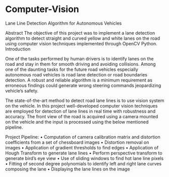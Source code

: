 # Computer-Vision
Lane Line Detection Algorithm for Autonomous Vehicles

Abstract
The objective of this project was to implement a lane detection algorithm to detect straight and curved yellow and white lanes on the road using computer vision techniques implemented through OpenCV Python.
Introduction

One of the tasks performed by human drivers is to identify lanes on the road and stay in them for smooth driving and avoiding collisions. Among one of the daunting tasks for the future road vehicles especially autonomous road vehicles is road lane detection or road boundaries detection. A robust and reliable algorithm is a minimum requirement as erroneous findings could generate wrong steering commands jeopardizing vehicle’s safety.

The state-of-the-art method to detect road lane lines is to use vision system on the vehicle. In this project well-developed computer vision techniques are employed for detection of lane lines in real time with robustness and accuracy. The front view of the road is acquired using a camera mounted on the vehicle and the input is processed using the below mentioned pipeline.

Project Pipeline:
•	Computation of camera calibration matrix and distortion coefficients from a set of chessboard images
•	Distortion removal on images
•	Application of gradient thresholds to find edges
•	Application of Hough Transform to generate lane lines
•	Perform perspective transform to generate bird’s eye view
•	Use of sliding windows to find hot lane line pixels
•	Fitting of second degree polynomials to identify left and right lane curves composing the lane
•	Displaying the lane lines on the image


